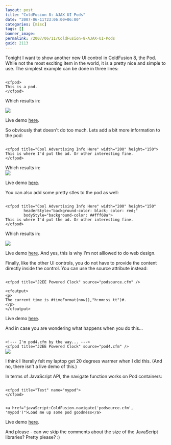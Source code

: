```yaml
---
layout: post
title: "ColdFusion 8: AJAX UI Pods"
date: "2007-06-11T23:06:00+06:00"
categories: [misc]
tags: []
banner_image: 
permalink: /2007/06/11/ColdFusion-8-AJAX-UI-Pods
guid: 2113
---
```


Tonight I want to show another new UI control in ColdFusion 8, the Pod. While not the most exciting item in the world, it is a pretty nice and simple to use. The simplest example can be done in three lines:
<!--more-->
<code>
&lt;cfpod&gt;
This is a pod.
&lt;/cfpod&gt;
</code>

Which results in:<br />

<img src="https://static.raymondcamden.com/images/Picture%202.png">

Live demo <a href="http://www.coldfusionjedi.com/demos/layout/pod1.cfm">here</a>.

So obviously that doesn't do too much. Lets add a bit more information to the pod:

<code>
&lt;cfpod title="Cool Advertising Info Here" width="200" height="150"&gt;
This is where I'd put the ad. Or other interesting fine.
&lt;/cfpod&gt;
</code>

Which results in:<br />
<img src="https://static.raymondcamden.com/images/cfjedi/Picture%203.png">

Live demo <a href="http://www.coldfusionjedi.com/demos/layout/pod2.cfm">here</a>.

You can also add some pretty stles to the pod as well:

<code>
&lt;cfpod title="Cool Advertising Info Here" width="200" height="150" 
		headerStyle="background-color: black; color: red;"
		bodyStyle="background-color: ##fff68a"&gt;
This is where I'd put the ad. Or other interesting fine.
&lt;/cfpod&gt;
</code>

Which results in:<br />

<img src="https://static.raymondcamden.com/images/cfjedi/Picture%204.png">

Live demo <a href="http://www.coldfusionjedi.com/demos/layout/pod3.cfm">here</a>. And yes, this is why I'm not alllowed to do web design.

Finally, like the other UI controls, you do not have to provide the content directly inside the control. You can use the source attribute instead:

<code>
&lt;cfpod title="J2EE Powered Clock" source="podsource.cfm" /&gt;
</code>

<code>
&lt;cfoutput&gt;
&lt;p&gt;
The current time is #timeFormat(now(),"h:mm:ss tt")#.
&lt;/p&gt;
&lt;/cfoutput&gt;
</code>

Live demo <a href="http://www.coldfusionjedi.com/demos/layout/pod4.cfm">here</a>.

And in case you are wondering what happens when you do this...

<code>
&lt;!--- I'm pod4.cfm by the way... ---&gt;
&lt;cfpod title="J2EE Powered Clock" source="pod4.cfm" /&gt;
</code>


<img src="https://static.raymondcamden.com/images/cfjedi/Picture%205.png">

I think I literally felt my laptop get 20 degrees warmer when I did this. (And no, there isn't a live demo of this.)

In terms of JavaScript API, the navigate function works on Pod containers:

<code>
&lt;cfpod title="Test" name="mypod"&gt;
&lt;/cfpod&gt;

&lt;a href="javaScript:ColdFusion.navigate('podsource.cfm', 'mypod')"&gt;Load me up some pod goodness&lt;/a&gt;
</code>

Live demo <a href="http://www.coldfusionjedi.com/demos/layout/pod5.cfm">here</a>.

And please - can we skip the comments about the size of the JavaScript libraries? Pretty please? :)
